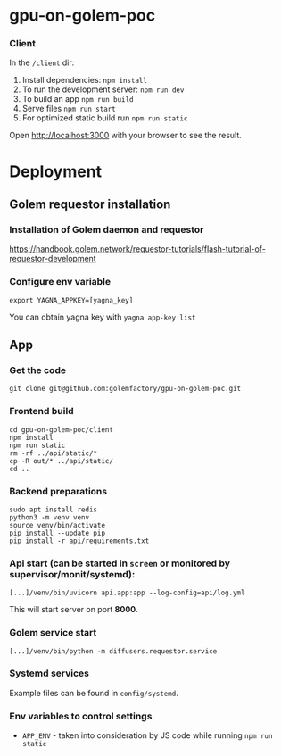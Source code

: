 # gpu-on-golem-poc

### Client

In the `/client` dir:

1. Install dependencies: `npm install`
2. To run the development server: `npm run dev`
3. To build an app `npm run build`
4. Serve files `npm run start`
5. For optimized static build run `npm run static`

Open [http://localhost:3000](http://localhost:3000) with your browser to see the result.


# Deployment

## Golem requestor installation

### Installation of Golem daemon and requestor
https://handbook.golem.network/requestor-tutorials/flash-tutorial-of-requestor-development


### Configure env variable
`export YAGNA_APPKEY=[yagna_key]`

You can obtain yagna key with `yagna app-key list`

## App

### Get the code
`git clone git@github.com:golemfactory/gpu-on-golem-poc.git`

### Frontend build
```shell
cd gpu-on-golem-poc/client
npm install
npm run static
rm -rf ../api/static/*
cp -R out/* ../api/static/
cd ..
```

### Backend preparations
```shell
sudo apt install redis
python3 -m venv venv
source venv/bin/activate
pip install --update pip
pip install -r api/requirements.txt
```

### Api start (can be started in `screen` or monitored by supervisor/monit/systemd):
```shell
[...]/venv/bin/uvicorn api.app:app --log-config=api/log.yml
```

This will start server on port **8000**. 

### Golem service start
```shell
[...]/venv/bin/python -m diffusers.requestor.service
```

### Systemd services
Example files can be found in `config/systemd`.

### Env variables to control settings 
- `APP_ENV` - taken into consideration by JS code while running `npm run static` 
